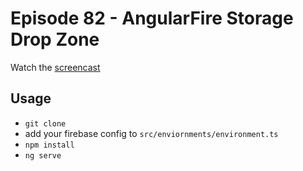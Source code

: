 # Episode 82 - AngularFire Storage Drop Zone

Watch the [screencast]()

## Usage

- `git clone`
- add your firebase config to `src/enviornments/environment.ts` 
- `npm install`
- `ng serve`
